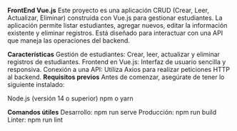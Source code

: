 **FrontEnd Vue.js**
Este proyecto es una aplicación CRUD (Crear, Leer, Actualizar, Eliminar) construida con Vue.js para gestionar estudiantes. La aplicación permite listar estudiantes, agregar nuevos, editar la información existente y eliminar registros. Está diseñado para interactuar con una API que maneja las operaciones del backend.

**Características**
Gestión de estudiantes: Crear, leer, actualizar y eliminar registros de estudiantes.
Frontend en Vue.js: Interfaz de usuario sencilla y responsiva.
Conexión a una API: Utiliza Axios para realizar peticiones HTTP al backend.
**Requisitos previos**
Antes de comenzar, asegúrate de tener lo siguiente instalado:

Node.js (versión 14 o superior)
npm o yarn

**Comandos útiles**
Desarrollo: npm run serve
Producción: npm run build
Linter: npm run lint
